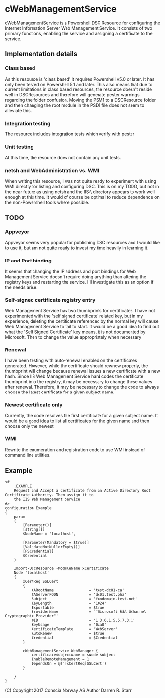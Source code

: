 # cWebManagementService
cWebManagementService is a Powershell DSC Resource for configuring the Internet Information Server Web Management Service. It consists of two primary functions, enabling the service and assigning a certificate to the service.

## Implementation details
### Class based
As this resource is 'class based' it requires Powershell v5.0 or later. It has only been tested on Powershell 5.1 and later. This also means that due to current limitations in class based resources, the resource doesn't reside well in DSCResources and therefore will generate pester warnings regarding the folder confusion. Moving the PSM1 to a DSCResource folder and then changing the root module in the PSD1 file does not seem to alleviate this.

### Integration testing
The resource includes integration tests which verify with pester

### Unit testing
At this time, the resource does not contain any unit tests.

### netsh and WebAdministration vs. WMI
When writing this resource, I was not quite ready to experiment with using WMI directly for listing and configuring DSC. This is on my TODO, but not in the near future as using netsh and the IIS:\ directory appears to work well enough at this time. It would of course be optimal to reduce dependence on the non-Powershell tools where possible.

## TODO
### Appveyor
Appveyor seems very popular for publishing DSC resources and I would like to use it, but am not quite ready to invest my time heavily in learning it.

### IP and Port binding
It seems that changing the IP address and port bindings for Web Management Service doesn't require doing anything than altering the registry keys and restarting the service. I'll investigate this as an option if the needs arise.

### Self-signed certificate registry entry
Web Management Service has two thumbprints for certificates. I have not experimented with the 'self signed certificate' related key, but in my experience, deleting the certificate referenced by the normal key will cause Web Management Service to fail to start. It would be a good idea to find out what the 'Self Signed Certificate' key means, it is not documented by Microsoft. Then to change the value appropriately when necessary

### Renewal
I have been testing with auto-renewal enabled on the certificates generated. However, while the certificate should rewnew properly, the thumbprint will change because renewal issues a new certificate with a new hash. Since IIS Web Management Service hard codes the certificate thumbprint into the registry, it may be necessary to change these values after renewal. Therefore, it may be necessary to change the code to always choose the latest certificate for a given subject name.

### Newest certificate only
Currently, the code resolves the first certificate for a given subject name. It would be a good idea to list all certificates for the given name and then choose only the newest

### WMI
Rewrite the enumeration and registration code to use WMI instead of command line utilities.

## Example
```
<#
    .EXAMPLE
    Request and Accept a certificate from an Active Directory Root Certificate Authority. Then assign it to
    the IIS Web Management Service
#>
configuration Example
{
    param
    (
        [Parameter()]
        [string[]]
        $NodeName = 'localhost',

        [Parameter(Mandatory = $true)]
        [ValidateNotNullorEmpty()]
        [PSCredential]
        $Credential
    )

    Import-DscResource -ModuleName xCertificate
    Node 'localhost'
    {
        xCertReq SSLCert
        {
            CARootName                = 'test-dc01-ca'
            CAServerFQDN              = 'dc01.test.pha'
            Subject                   = 'foodomain.test.net'
            KeyLength                 = '1024'
            Exportable                = $true
            ProviderName              = '"Microsoft RSA SChannel Cryptographic Provider"'
            OID                       = '1.3.6.1.5.5.7.3.1'
            KeyUsage                  = '0xa0'
            CertificateTemplate       = 'WebServer'
            AutoRenew                 = $true
            Credential                = $Credential
        }

        cWebManagementService WebManager {
            CertificateSubjectName = $Node.Subject
            EnableRemoteManagement = 1
            DependsOn = @('[xCertReq]SSLCert')
        }

    }
}
```
(C) Copyright 2017 Conscia Norway AS
Author Darren R. Starr
